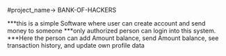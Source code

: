 #project_name-> BANK-OF-HACKERS


***this is a simple Software where user can create account and send money to someone
***only authorized person can login into this system.
***Here the person can add Amount balance, send Amount balance, see transaction history, and update own profile data 
